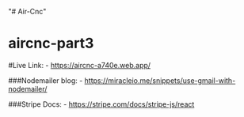 "# Air-Cnc" 
# aircnc-part3

#Live Link: - https://aircnc-a740e.web.app/


###Nodemailer blog: - https://miracleio.me/snippets/use-gmail-with-nodemailer/

###Stripe Docs: - https://stripe.com/docs/stripe-js/react
